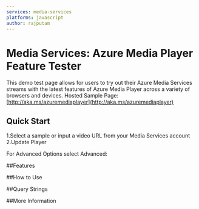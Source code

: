```yaml
---
services: media-services
platforms: javascript
author: rajputam
---
```

# Media Services: Azure Media Player Feature Tester
This demo test page allows for users to try out their Azure Media Services streams with the latest features of Azure Media Player across a variety of browsers and devices.
Hosted Sample Page: [http://aka.ms/azuremediaplayer](http://aka.ms/azuremediaplayer)

## Quick Start
1.Select a sample or input a video URL from your Media Services account
2.Update Player

For Advanced Options select Advanced:

##Features

##How to Use

##Query Strings

##More Information
